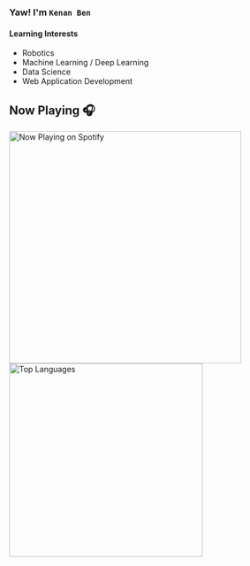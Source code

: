 ### Yaw! I'm `Kenan Ben`

<h4 align="left" margin="20px">Learning Interests</h4> 

- Robotics
- Machine Learning / Deep Learning
- Data Science
- Web Application Development

<h2 align="left" margin="10px" style.less="border-bottom: none"> Now Playing 🎧</h2> 
<!-- 
  [![Spotify](https://novatorem-spotify-ebon.vercel.app/api/spotify)](https://open.spotify.com/user/l8ti4tlbtj47i6vjn6cb76z56)[![Top Langs](https://github-readme-stats.vercel.app/api/top-langs/?username=bananaNuggets75&layout=compact&langs_count=8&theme=gotham)](https://github.com/bananaNuggets75/github-readme-stats)
 -->
<a href="https://open.spotify.com/user/l8ti4tlbtj47i6vjn6cb76z56">
    <img style="vertical-align: middle" align="left" width="420" alt="Now Playing on Spotify" src="https://novatorem-spotify-ebon.vercel.app/api/spotify">
</a>
<img width="350" alt="Top Languages" src="https://github-readme-stats.vercel.app/api/top-langs/?username=bananaNuggets75&layout=compact&langs_count=8&theme=gotham">
